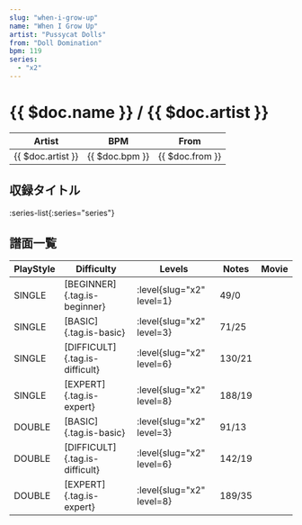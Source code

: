 ```yaml
---
slug: "when-i-grow-up"
name: "When I Grow Up"
artist: "Pussycat Dolls"
from: "Doll Domination"
bpm: 119
series:
  - "x2"
---
```


# {{ $doc.name }} / {{ $doc.artist }}

|Artist|BPM|From|
|------|---|----|
|{{ $doc.artist }}|{{ $doc.bpm }}|{{ $doc.from }}|

## 収録タイトル

:series-list{:series="series"}

## 譜面一覧

|PlayStyle|Difficulty|Levels|Notes|Movie|
|---------|----------|------|-----|-----|
|SINGLE|[BEGINNER]{.tag.is-beginner}|<div class="field is-grouped is-grouped-multiline"> :level{slug="x2" level=1}</div>|49/0||
|SINGLE|[BASIC]{.tag.is-basic}|<div class="field is-grouped is-grouped-multiline"> :level{slug="x2" level=3}</div>|71/25||
|SINGLE|[DIFFICULT]{.tag.is-difficult}|<div class="field is-grouped is-grouped-multiline"> :level{slug="x2" level=6}</div>|130/21||
|SINGLE|[EXPERT]{.tag.is-expert}|<div class="field is-grouped is-grouped-multiline"> :level{slug="x2" level=8}</div>|188/19||
|DOUBLE|[BASIC]{.tag.is-basic}|<div class="field is-grouped is-grouped-multiline"> :level{slug="x2" level=3}</div>|91/13||
|DOUBLE|[DIFFICULT]{.tag.is-difficult}|<div class="field is-grouped is-grouped-multiline"> :level{slug="x2" level=6}</div>|142/19||
|DOUBLE|[EXPERT]{.tag.is-expert}|<div class="field is-grouped is-grouped-multiline"> :level{slug="x2" level=8}</div>|189/35||
